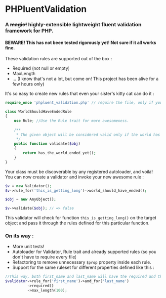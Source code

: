 PHPluentValidation
===================

### A ~~magic!~~ highly-extensible lightweight fluent validation framework for PHP.

#### BEWARE! This has not been tested rigorously yet! Not sure if it all works fine.

These validation rules are supported out of the box :

 - Required (not null or empty)
 - MaxLength 
 - ... (I know that's not a lot, but come on! This project has been alive for a few hours only)

It's so easy to create new rules that even your sister's kitty cat can do it :
```php
require_once 'phpluent_validation.php' // require the file, only if you want to

class WorldShouldHaveEndedRule
{
	use Rule; //Use the Rule trait for more awesomeness.
	
	/**
	 * The given object will be considered valid only if the world has ended. 
	 */
	public function validate($obj)
	{
		return has_the_world_ended_yet();
	}
}
```
Your class must be discoverable by any registered autoloader, and voilà! You can now create a validator and invoke your new awesome rule :
```php
$v = new Validator();
$v->rule_for('this_is_getting_long')->world_should_have_ended();

$obj = new AnyObject();

$v->validate($obj); // => false
```
This validator will check for function `this_is_getting_long()` on the target object and pass it through the rules defined for this particular function.

### On its way :

 - More unit tests!
 - Autoloader for Validator, Rule trait and already supported rules (so you don't have to require every file)
 - Refactoring to remove unnecessary `$prop` property inside each rule.
 - Support for the same ruleset for different properties defined like this :

```php
//This way, both first_name and last_name will have the required and the max_length rules
$validator->rule_for('first_name')->and_for('last_name')
          ->required()
          ->max_length(100);
```